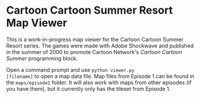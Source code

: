 # Cartoon Cartoon Summer Resort Map Viewer

This is a work-in-progress map viewer for the Cartoon Cartoon Summer Resort series. The games were made with Adobe Shockwave and published in the summer of 2000 to promote Cartoon Network's <i>Cartoon Cartoon Summer</i> programming block.

Open a command prompt and use <code>python viewer.py [filename]</code> to open a map data file. Map files from Episode 1 can be found in the <code>maps/episode1</code> folder. It will also work with maps from other episodes (if you have them), but it currently only has the tileset from Episode 1.